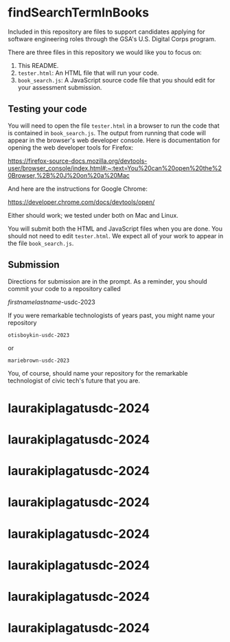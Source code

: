 # findSearchTermInBooks

Included in this repository are files to support candidates applying for software engineering roles through the GSA's U.S. Digital Corps program. 

There are three files in this repository we would like you to focus on:

1. This README.
1. `tester.html`: An HTML file that will run your code.
1. `book_search.js`: A JavaScript source code file that you should edit for your assessment submission.

## Testing your code

You will need to open the file `tester.html` in a browser to run the code that is contained in `book_search.js`. The output from running that code will appear in the browser's web developer console. Here is documentation for opening the web developer tools for Firefox:

https://firefox-source-docs.mozilla.org/devtools-user/browser_console/index.html#:~:text=You%20can%20open%20the%20Browser,%2B%20J%20on%20a%20Mac

And here are the instructions for Google Chrome:

https://developer.chrome.com/docs/devtools/open/

Either should work; we tested under both on Mac and Linux.

You will submit both the HTML and JavaScript files when you are done. You should not need to edit `tester.html`. We expect all of your work to appear in the file `book_search.js`. 

## Submission

Directions for submission are in the prompt. As a reminder, you should commit your code to a repository called

*firstnamelastname*-usdc-2023

If you were remarkable technologists of years past, you might name your repository

`otisboykin-usdc-2023`

or 

`mariebrown-usdc-2023`

You, of course, should name your repository for the remarkable technologist of civic tech's future that you are.
# laurakiplagatusdc-2024
# laurakiplagatusdc-2024
# laurakiplagatusdc-2024
# laurakiplagatusdc-2024
# laurakiplagatusdc-2024
# laurakiplagatusdc-2024
# laurakiplagatusdc-2024
# laurakiplagatusdc-2024
